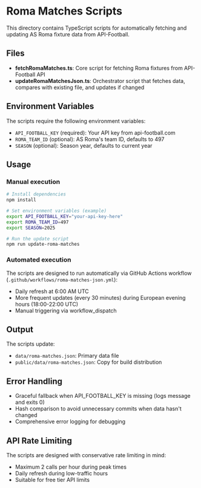 # Roma Matches Scripts

This directory contains TypeScript scripts for automatically fetching and updating AS Roma fixture data from API-Football.

## Files

- **fetchRomaMatches.ts**: Core script for fetching Roma fixtures from API-Football API
- **updateRomaMatchesJson.ts**: Orchestrator script that fetches data, compares with existing file, and updates if changed

## Environment Variables

The scripts require the following environment variables:

- `API_FOOTBALL_KEY` (required): Your API key from api-football.com
- `ROMA_TEAM_ID` (optional): AS Roma's team ID, defaults to 497
- `SEASON` (optional): Season year, defaults to current year

## Usage

### Manual execution

```bash
# Install dependencies
npm install

# Set environment variables (example)
export API_FOOTBALL_KEY="your-api-key-here"
export ROMA_TEAM_ID=497
export SEASON=2025

# Run the update script
npm run update-roma-matches
```

### Automated execution

The scripts are designed to run automatically via GitHub Actions workflow (`.github/workflows/roma-matches-json.yml`):

- Daily refresh at 6:00 AM UTC
- More frequent updates (every 30 minutes) during European evening hours (18:00-22:00 UTC)
- Manual triggering via workflow_dispatch

## Output

The scripts update:
- `data/roma-matches.json`: Primary data file
- `public/data/roma-matches.json`: Copy for build distribution

## Error Handling

- Graceful fallback when API_FOOTBALL_KEY is missing (logs message and exits 0)
- Hash comparison to avoid unnecessary commits when data hasn't changed
- Comprehensive error logging for debugging

## API Rate Limiting

The scripts are designed with conservative rate limiting in mind:
- Maximum 2 calls per hour during peak times
- Daily refresh during low-traffic hours
- Suitable for free tier API limits